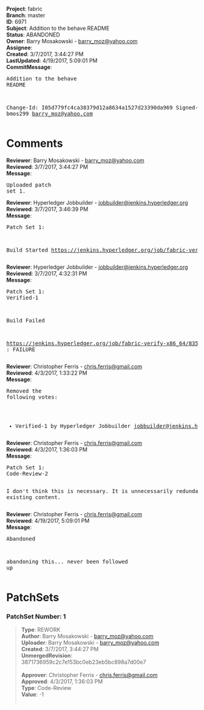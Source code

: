 <strong>Project</strong>: fabric<br><strong>Branch</strong>: master<br><strong>ID</strong>: 6971<br><strong>Subject</strong>: Addition to the behave README<br><strong>Status</strong>: ABANDONED<br><strong>Owner</strong>: Barry Mosakowski - barry_moz@yahoo.com<br><strong>Assignee</strong>:<br><strong>Created</strong>: 3/7/2017, 3:44:27 PM<br><strong>LastUpdated</strong>: 4/19/2017, 5:09:01 PM<br><strong>CommitMessage</strong>:<br><pre>Addition to the behave README

Change-Id: I05d779fc4ca38379d12a8634a1527d23390da969
Signed-off-by: bmos299 <barry_moz@yahoo.com>
</pre><h1>Comments</h1><strong>Reviewer</strong>: Barry Mosakowski - barry_moz@yahoo.com<br><strong>Reviewed</strong>: 3/7/2017, 3:44:27 PM<br><strong>Message</strong>: <pre>Uploaded patch set 1.</pre><strong>Reviewer</strong>: Hyperledger Jobbuilder - jobbuilder@jenkins.hyperledger.org<br><strong>Reviewed</strong>: 3/7/2017, 3:46:39 PM<br><strong>Message</strong>: <pre>Patch Set 1:

Build Started https://jenkins.hyperledger.org/job/fabric-verify-x86_64/8358/</pre><strong>Reviewer</strong>: Hyperledger Jobbuilder - jobbuilder@jenkins.hyperledger.org<br><strong>Reviewed</strong>: 3/7/2017, 4:32:31 PM<br><strong>Message</strong>: <pre>Patch Set 1: Verified-1

Build Failed 

https://jenkins.hyperledger.org/job/fabric-verify-x86_64/8358/ : FAILURE</pre><strong>Reviewer</strong>: Christopher Ferris - chris.ferris@gmail.com<br><strong>Reviewed</strong>: 4/3/2017, 1:33:22 PM<br><strong>Message</strong>: <pre>Removed the following votes:

* Verified-1 by Hyperledger Jobbuilder <jobbuilder@jenkins.hyperledger.org>
</pre><strong>Reviewer</strong>: Christopher Ferris - chris.ferris@gmail.com<br><strong>Reviewed</strong>: 4/3/2017, 1:36:03 PM<br><strong>Message</strong>: <pre>Patch Set 1: Code-Review-2

I don't think this is necessary. It is unnecessarily redundant with existing content.</pre><strong>Reviewer</strong>: Christopher Ferris - chris.ferris@gmail.com<br><strong>Reviewed</strong>: 4/19/2017, 5:09:01 PM<br><strong>Message</strong>: <pre>Abandoned

abandoning this... never been followed up</pre><h1>PatchSets</h1><h3>PatchSet Number: 1</h3><blockquote><strong>Type</strong>: REWORK<br><strong>Author</strong>: Barry Mosakowski - barry_moz@yahoo.com<br><strong>Uploader</strong>: Barry Mosakowski - barry_moz@yahoo.com<br><strong>Created</strong>: 3/7/2017, 3:44:27 PM<br><strong>UnmergedRevision</strong>: 3871736959c2c7e153bc0eb23eb5bc898a7d00e7<br><br><strong>Approver</strong>: Christopher Ferris - chris.ferris@gmail.com<br><strong>Approved</strong>: 4/3/2017, 1:36:03 PM<br><strong>Type</strong>: Code-Review<br><strong>Value</strong>: -1<br><br></blockquote>